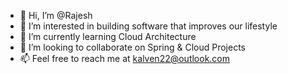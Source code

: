 - 👋 Hi, I’m @Rajesh
- 👀 I’m interested in building software that improves our lifestyle
- 🌱 I’m currently learning Cloud Architecture
- 💞️ I’m looking to collaborate on Spring & Cloud Projects
- 📫 Feel free to reach me at kalven22@outlook.com

<!---
kalven22/kalven22 is a ✨ special ✨ repository because its `README.md` (this file) appears on your GitHub profile.
You can click the Preview link to take a look at your changes.
--->
